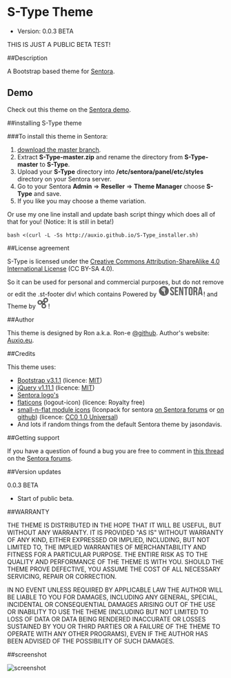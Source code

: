 # S-Type Theme
* Version: 0.0.3 BETA 

THIS IS JUST A PUBLIC BETA TEST!

##Description

A Bootstrap based theme for [Sentora](http://sentora.org/).

## Demo

Check out this theme on the [Sentora demo](http://sentora.ga).

##installing S-Type theme

###To install this theme in Sentora:
1. [download the master branch](https://github.com/auxio/S-Type/archive/master.zip).
2. Extract **S-Type-master.zip** and rename the directory from **S-Type-master** to **S-Type**.
3. Upload your **S-Type** directory into **/etc/sentora/panel/etc/styles** directory on your Sentora server.
4. Go to your Sentora **Admin** => **Reseller** => **Theme Manager** choose **S-Type** and save.
5. If you like you may choose a theme variation.

Or use my one line install and update bash script thingy which does all of that for you! (Notice: It is still in beta!)
```
bash <(curl -L -Ss http://auxio.github.io/S-Type_installer.sh)
```

##License agreement

S-Type is licensed under the [Creative Commons Attribution-ShareAlike 4.0 International License](https://creativecommons.org/licenses/by-sa/4.0/) (CC BY-SA 4.0).

So it can be used for personal and commercial purposes, but do not remove or edit the .st-footer div! which contains Powered by ![sentora](https://raw.githubusercontent.com/auxio/S-Type/master/img/logos/sentora_logo_sig.png)! and Theme by ![auxio](https://raw.githubusercontent.com/auxio/S-Type/master/img/logos/auxio-logo.png)!

##Author

This theme is designed by Ron a.k.a. Ron-e [@github](https://github.com/Ron-e).
Author's website: [Auxio.eu](http://auxio.eu/).

##Credits

This theme uses:
* [Bootstrap v3.1.1](http://getbootstrap.com) (licence: [MIT](https://github.com/twbs/bootstrap/blob/master/LICENSE))
* [jQuery v1.11.1](http://jquery.org) (licence: [MIT](https://github.com/twbs/bootstrap/blob/master/LICENSE))
* [Sentora logo's](https://github.com/sentora/art)
* [flaticons](http://flaticons.net/) (logout-icon) (licence: Royalty free)
* [small-n-flat module icons](http://paomedia.github.io/small-n-flat/) (Iconpack for sentora [on Sentora forums](https://github.com/auxio/small-n-flat-icon-pack) or [on github](http://forums.sentora.org/showthread.php?tid=1562&pid=10000#pid10000)) (licence: [CC0 1.0 Universal](https://github.com/paomedia/small-n-flat/blob/master/LICENSE))
* And lots if random things from the default Sentora theme by jasondavis.

##Getting support

If you have a question of found a bug you are free to comment in [this thread](http://forums.sentora.org/showthread.php?tid=1577) on the [Sentora forums](http://forums.sentora.org/).

##Version updates

0.0.3 BETA 
* Start of public beta.

##WARRANTY

THE THEME IS DISTRIBUTED IN THE HOPE THAT IT WILL BE USEFUL, BUT WITHOUT ANY WARRANTY. 
IT IS PROVIDED "AS IS" WITHOUT WARRANTY OF ANY KIND, EITHER EXPRESSED OR IMPLIED, INCLUDING, BUT NOT LIMITED TO, THE IMPLIED WARRANTIES OF MERCHANTABILITY AND FITNESS FOR A PARTICULAR PURPOSE. 
THE ENTIRE RISK AS TO THE QUALITY AND PERFORMANCE OF THE THEME IS WITH YOU. 
SHOULD THE THEME PROVE DEFECTIVE, YOU ASSUME THE COST OF ALL NECESSARY SERVICING, REPAIR OR CORRECTION.

IN NO EVENT UNLESS REQUIRED BY APPLICABLE LAW THE AUTHOR WILL BE LIABLE TO YOU FOR DAMAGES, 
INCLUDING ANY GENERAL, SPECIAL, INCIDENTAL OR CONSEQUENTIAL DAMAGES ARISING OUT OF THE USE OR INABILITY TO USE THE THEME 
(INCLUDING BUT NOT LIMITED TO LOSS OF DATA OR DATA BEING RENDERED INACCURATE OR LOSSES SUSTAINED BY YOU OR THIRD PARTIES OR A FAILURE OF THE THEME TO OPERATE WITH ANY OTHER PROGRAMS), 
EVEN IF THE AUTHOR HAS BEEN ADVISED OF THE POSSIBILITY OF SUCH DAMAGES.

##screenshot

![screenshot](http://i.imgur.com/SgYo9v3.png)
